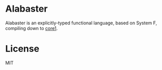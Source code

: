 # Alabaster
Alabaster is an explicitly-typed functional language, based on System F, compiling down to [core1](https://github.com/DylanSp/core1).

# License
MIT